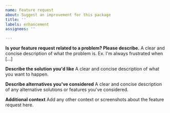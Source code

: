 ```yaml
---
name: Feature request
about: Suggest an improvement for this package
title: ''
labels: enhancement
assignees: ''

---
```


<!--
I really appreciate:

 - Ideas or reference to articles which could be interesting to add.
 - New algorithms to calculate functional similarity.
-->

**Is your feature request related to a problem? Please describe.**
A clear and concise description of what the problem is. Ex. I'm always frustrated when [...]

**Describe the solution you'd like**
A clear and concise description of what you want to happen.

**Describe alternatives you've considered**
A clear and concise description of any alternative solutions or features you've considered.

**Additional context**
Add any other context or screenshots about the feature request here.
